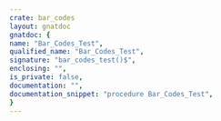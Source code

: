 ```yaml
---
crate: bar_codes
layout: gnatdoc
gnatdoc: {
name: "Bar_Codes_Test",
qualified_name: "Bar_Codes_Test",
signature: "bar_codes_test()$",
enclosing: "",
is_private: false,
documentation: "",
documentation_snippet: "procedure Bar_Codes_Test",
}
---
```

